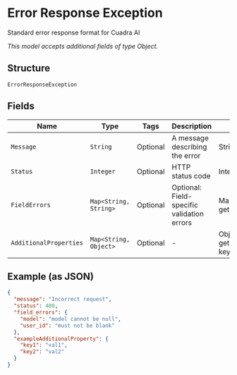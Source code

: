 
# Error Response Exception

Standard error response format for Cuadra AI

*This model accepts additional fields of type Object.*

## Structure

`ErrorResponseException`

## Fields

| Name | Type | Tags | Description | Getter | Setter |
|  --- | --- | --- | --- | --- | --- |
| `Message` | `String` | Optional | A message describing the error | String getMessageField() | setMessageField(String messageField) |
| `Status` | `Integer` | Optional | HTTP status code | Integer getStatus() | setStatus(Integer status) |
| `FieldErrors` | `Map<String, String>` | Optional | Optional: Field-specific validation errors | Map<String, String> getFieldErrors() | setFieldErrors(Map<String, String> fieldErrors) |
| `AdditionalProperties` | `Map<String, Object>` | Optional | - | Object getAdditionalProperty(String key) | additionalProperty(String key, Object value) |

## Example (as JSON)

```json
{
  "message": "Incorrect request",
  "status": 400,
  "field_errors": {
    "model": "model cannot be null",
    "user_id": "must not be blank"
  },
  "exampleAdditionalProperty": {
    "key1": "val1",
    "key2": "val2"
  }
}
```

